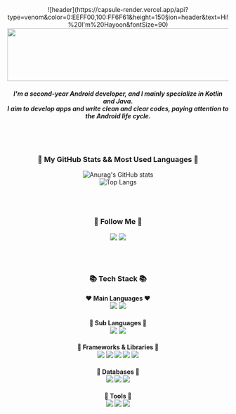 <div align="center">
![header](https://capsule-render.vercel.app/api?type=venom&color=0:EEFF00,100:FF6F61&height=150&section=header&text=Hi!%20I'm%20Hayoon&fontSize=90)
<a href="https://github.com/devxb/gitanimals">
  <img src="https://render.gitanimals.org/lines/Truth-Jeon?pet-id=" width="1000" height="120"/>
</a>
<h5>I'm a second-year Android developer, and I mainly specialize in Kotlin and Java.<br/>I aim to develop apps and write clean and clear codes, paying attention to the Android life cycle.</h5>
<br/>
<br/>
<h3>👀 My GitHub Stats && Most Used Languages 👀</h3>

![Anurag's GitHub stats](https://github-readme-stats.vercel.app/api?username=Truth-Jeon&show_icons=true&theme=radical)
<br/>
![Top Langs](https://github-readme-stats.vercel.app/api/top-langs/?username=Truth-Jeon&layout=donut)

<br/>
<br/>
<h3>🚀 Follow Me 🚀</h3>
<a href="https://jjjj0601.tistory.com/" target="_blank"><img src="https://img.shields.io/badge/Tistory-FB413A?style=for-the-badge&logo=tistory&logoColor=white"/></a>
<a href="https://www.notion.so/Android-7fed439e125d4c1aa00254e4124c5e88" target="_blank"><img src="https://img.shields.io/badge/Notion-black?style=for-the-badge&logo=notion&logoColor=white"/></a>


<br/>
<br/>
<br/>
<br/>
<h3>📚 Tech Stack 📚</h3>
<h4>❤️ Main Languages ❤️<br/>
<img src="https://img.shields.io/badge/Java-99CC33?style=for-the-badge&logo=java&logoColor=white"/>
<img src="https://img.shields.io/badge/Kotlin-6B30FF?style=for-the-badge&logo=kotlin&logoColor=white"/>
</h4>
<h4>🧡 Sub Languages 🧡<br/>
<img src="https://img.shields.io/badge/JavaScript-F7DF1E?style=for-the-badge&logo=javascript&logoColor=white"/>
<img src="https://img.shields.io/badge/TypeScript-3178C6?style=for-the-badge&logo=typescript&logoColor=white"/>
</h4>
<h4>💛 Frameworks & Libraries 💛<br/>
<img src="https://img.shields.io/badge/Android-3DDC84?style=for-the-badge&logo=android&logoColor=white"/>
<img src="https://img.shields.io/badge/ReactNative-212121?style=for-the-badge&logo=react&logoColor=61DAFB"/>
<img src="https://img.shields.io/badge/React-61DAFB?style=for-the-badge&logo=react&logoColor=white"/>
<img src="https://img.shields.io/badge/Vue-4FC08D?style=for-the-badge&logo=vuedotjs&logoColor=white"/>
<img src="https://img.shields.io/badge/Spring-6DB33F?style=for-the-badge&logo=spring&logoColor=white"/>
</h4>
<h4>💚 Databases 💚<br/>
<img src="https://img.shields.io/badge/MySQL-4479A1?style=for-the-badge&logo=mysql&logoColor=white"/>
<img src="https://img.shields.io/badge/ORACLE-B83128?style=for-the-badge&logo=oracle&logoColor=white"/>
<img src="https://img.shields.io/badge/MongoDB-47A248?style=for-the-badge&logo=mongodb&logoColor=white"/>
</h4>
<h4>💙 Tools 💙<br/>
<img src="https://img.shields.io/badge/Android Studio-3DDC84?style=for-the-badge&logo=Android Studio&logoColor=white"/>
<img src="https://img.shields.io/badge/VSCODE-007ACC?style=for-the-badge&logo=visualstudiocode&logoColor=white"/>
<img src="https://img.shields.io/badge/Eclipse-2C2255?style=for-the-badge&logo=eclipseide&logoColor=white"/>
</h4>
</div>
